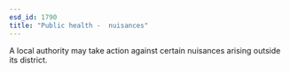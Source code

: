 ```yaml
---
esd_id: 1790
title: "Public health -  nuisances"
---
```


A local authority may take action against certain nuisances arising outside its district.

